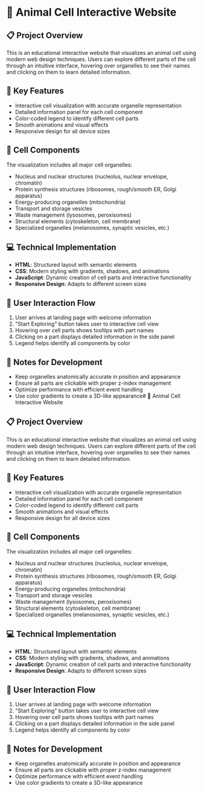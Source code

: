 # 🧬 Animal Cell Interactive Website

## 📋 Project Overview
This is an educational interactive website that visualizes an animal cell using modern web design techniques. Users can explore different parts of the cell through an intuitive interface, hovering over organelles to see their names and clicking on them to learn detailed information.

## 🎯 Key Features
- Interactive cell visualization with accurate organelle representation
- Detailed information panel for each cell component
- Color-coded legend to identify different cell parts
- Smooth animations and visual effects
- Responsive design for all device sizes

## 🧩 Cell Components
The visualization includes all major cell organelles:
- Nucleus and nuclear structures (nucleolus, nuclear envelope, chromatin)
- Protein synthesis structures (ribosomes, rough/smooth ER, Golgi apparatus)
- Energy-producing organelles (mitochondria)
- Transport and storage vesicles
- Waste management (lysosomes, peroxisomes)
- Structural elements (cytoskeleton, cell membrane)
- Specialized organelles (melanosomes, synaptic vesicles, etc.)

## 💻 Technical Implementation
- **HTML**: Structured layout with semantic elements
- **CSS**: Modern styling with gradients, shadows, and animations
- **JavaScript**: Dynamic creation of cell parts and interactive functionality
- **Responsive Design**: Adapts to different screen sizes

## 🔄 User Interaction Flow
1. User arrives at landing page with welcome information
2. "Start Exploring" button takes user to interactive cell view
3. Hovering over cell parts shows tooltips with part names
4. Clicking on a part displays detailed information in the side panel
5. Legend helps identify all components by color

## 📝 Notes for Development
- Keep organelles anatomically accurate in position and appearance
- Ensure all parts are clickable with proper z-index management
- Optimize performance with efficient event handling
- Use color gradients to create a 3D-like appearance# 🧬 Animal Cell Interactive Website

## 📋 Project Overview
This is an educational interactive website that visualizes an animal cell using modern web design techniques. Users can explore different parts of the cell through an intuitive interface, hovering over organelles to see their names and clicking on them to learn detailed information.

## 🎯 Key Features
- Interactive cell visualization with accurate organelle representation
- Detailed information panel for each cell component
- Color-coded legend to identify different cell parts
- Smooth animations and visual effects
- Responsive design for all device sizes

## 🧩 Cell Components
The visualization includes all major cell organelles:
- Nucleus and nuclear structures (nucleolus, nuclear envelope, chromatin)
- Protein synthesis structures (ribosomes, rough/smooth ER, Golgi apparatus)
- Energy-producing organelles (mitochondria)
- Transport and storage vesicles
- Waste management (lysosomes, peroxisomes)
- Structural elements (cytoskeleton, cell membrane)
- Specialized organelles (melanosomes, synaptic vesicles, etc.)

## 💻 Technical Implementation
- **HTML**: Structured layout with semantic elements
- **CSS**: Modern styling with gradients, shadows, and animations
- **JavaScript**: Dynamic creation of cell parts and interactive functionality
- **Responsive Design**: Adapts to different screen sizes

## 🔄 User Interaction Flow
1. User arrives at landing page with welcome information
2. "Start Exploring" button takes user to interactive cell view
3. Hovering over cell parts shows tooltips with part names
4. Clicking on a part displays detailed information in the side panel
5. Legend helps identify all components by color

## 📝 Notes for Development
- Keep organelles anatomically accurate in position and appearance
- Ensure all parts are clickable with proper z-index management
- Optimize performance with efficient event handling
- Use color gradients to create a 3D-like appearance
